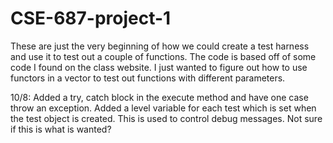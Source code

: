 # CSE-687-project-1
These are just the very beginning of how we could create a test harness and use it to test out a couple of functions. 
The code is based off of some code I found on the class website. I just wanted to figure out how to use functors in a 
vector to test out functions with different parameters. 

10/8: Added a try, catch block in the execute method and have one case throw an exception.
      Added a level variable for each test which is set when the test object is created. 
      This is used to control debug messages. Not sure if this is what is wanted?

